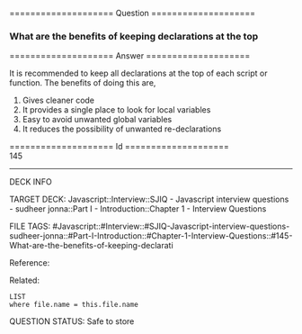 ==================== Question ====================  

### What are the benefits of keeping declarations at the top  

==================== Answer ====================  

It is recommended to keep all declarations at the top of each script or
function. The benefits of doing this are,

1. Gives cleaner code
2. It provides a single place to look for local variables
3. Easy to avoid unwanted global variables
4. It reduces the possibility of unwanted re-declarations

==================== Id ====================  
145

---

DECK INFO

TARGET DECK: Javascript::Interview::SJIQ - Javascript interview questions - sudheer jonna::Part I - Introduction::Chapter 1 - Interview Questions

FILE TAGS: #Javascript::#Interview::#SJIQ-Javascript-interview-questions-sudheer-jonna::#Part-I-Introduction::#Chapter-1-Interview-Questions::#145-What-are-the-benefits-of-keeping-declarati

Reference:

Related:

```dataview
LIST
where file.name = this.file.name
```

QUESTION STATUS: Safe to store
